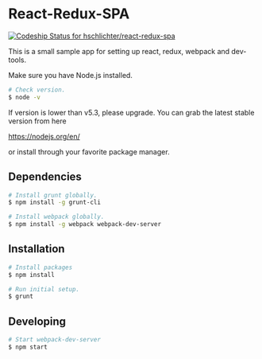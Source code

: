 # React-Redux-SPA

[ ![Codeship Status for hschlichter/react-redux-spa](https://codeship.com/projects/10ae0a10-9126-0133-e6ac-02f6f3a4e3c7/status?branch=master)](https://codeship.com/projects/124530)

This is a small sample app for setting up react, redux, webpack and dev-tools.

Make sure you have Node.js installed.

```sh
# Check version.
$ node -v
```

If version is lower than v5.3, please upgrade. You can grab the latest stable version from here

https://nodejs.org/en/

or install through your favorite package manager.

## Dependencies

```sh
# Install grunt globally.
$ npm install -g grunt-cli

# Install webpack globally.
$ npm install -g webpack webpack-dev-server
````

## Installation

```sh
# Install packages
$ npm install

# Run initial setup.
$ grunt
```

## Developing

```sh
# Start webpack-dev-server
$ npm start
```


